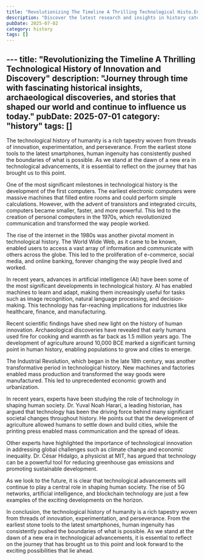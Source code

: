 ```yaml
---
title: "Revolutionizing The Timeline A Thrilling Technological Histo.En"
description: "Discover the latest research and insights in history category on MindVerse Daily."
pubDate: 2025-07-02
category: history
tags: []
---
```


﻿---
title: "Revolutionizing the Timeline A Thrilling Technological History of Innovation and Discovery"
description: "Journey through time with fascinating historical insights, archaeological discoveries, and stories that shaped our world and continue to influence us today."
pubDate: 2025-07-01
category: "history"
tags: []
---

The technological history of humanity is a rich tapestry woven from threads of innovation, experimentation, and perseverance. From the earliest stone tools to the latest smartphones, human ingenuity has consistently pushed the boundaries of what is possible. As we stand at the dawn of a new era in technological advancements, it is essential to reflect on the journey that has brought us to this point.

One of the most significant milestones in technological history is the development of the first computers. The earliest electronic computers were massive machines that filled entire rooms and could perform simple calculations. However, with the advent of transistors and integrated circuits, computers became smaller, faster, and more powerful. This led to the creation of personal computers in the 1970s, which revolutionized communication and transformed the way people worked.

The rise of the internet in the 1980s was another pivotal moment in technological history. The World Wide Web, as it came to be known, enabled users to access a vast array of information and communicate with others across the globe. This led to the proliferation of e-commerce, social media, and online banking, forever changing the way people lived and worked.

In recent years, advances in artificial intelligence (AI) have been some of the most significant developments in technological history. AI has enabled machines to learn and adapt, making them increasingly useful for tasks such as image recognition, natural language processing, and decision-making. This technology has far-reaching implications for industries like healthcare, finance, and manufacturing.

Recent scientific findings have shed new light on the history of human innovation. Archaeological discoveries have revealed that early humans used fire for cooking and warmth as far back as 1.5 million years ago. The development of agriculture around 10,000 BCE marked a significant turning point in human history, enabling populations to grow and cities to emerge.

The Industrial Revolution, which began in the late 18th century, was another transformative period in technological history. New machines and factories enabled mass production and transformed the way goods were manufactured. This led to unprecedented economic growth and urbanization.

In recent years, experts have been studying the role of technology in shaping human society. Dr. Yuval Noah Harari, a leading historian, has argued that technology has been the driving force behind many significant societal changes throughout history. He points out that the development of agriculture allowed humans to settle down and build cities, while the printing press enabled mass communication and the spread of ideas.

Other experts have highlighted the importance of technological innovation in addressing global challenges such as climate change and economic inequality. Dr. César Hidalgo, a physicist at MIT, has argued that technology can be a powerful tool for reducing greenhouse gas emissions and promoting sustainable development.

As we look to the future, it is clear that technological advancements will continue to play a central role in shaping human society. The rise of 5G networks, artificial intelligence, and blockchain technology are just a few examples of the exciting developments on the horizon.

In conclusion, the technological history of humanity is a rich tapestry woven from threads of innovation, experimentation, and perseverance. From the earliest stone tools to the latest smartphones, human ingenuity has consistently pushed the boundaries of what is possible. As we stand at the dawn of a new era in technological advancements, it is essential to reflect on the journey that has brought us to this point and look forward to the exciting possibilities that lie ahead.
